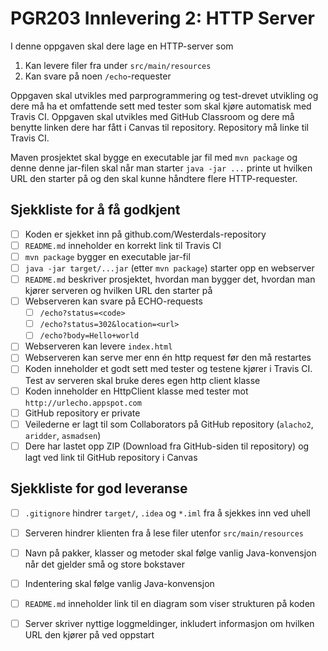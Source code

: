 # PGR203 Innlevering 2: HTTP Server

I denne oppgaven skal dere lage en HTTP-server som 

1. Kan levere filer fra under `src/main/resources`
2. Kan svare på noen `/echo`-requester

Oppgaven skal utvikles med parprogrammering og test-drevet utvikling og dere må ha et omfattende sett med tester som skal kjøre automatisk med Travis CI. Oppgaven skal utvikles med GitHub Classroom og dere må benytte linken dere har fått i Canvas til repository. Repository må linke til Travis CI.

Maven prosjektet skal bygge en executable jar fil med `mvn package` og denne denne jar-filen skal når man starter `java -jar ...` printe ut hvilken URL den starter på og den skal kunne håndtere flere HTTP-requester.

## Sjekkliste for å få godkjent

* [ ] Koden er sjekket inn på github.com/Westerdals-repository
* [ ] `README.md` inneholder en korrekt link til Travis CI
* [ ] `mvn package` bygger en executable jar-fil
* [ ] `java -jar target/...jar` (etter `mvn package`) starter opp en webserver
* [ ] `README.md` beskriver prosjektet, hvordan man bygger det, hvordan man kjører serveren og hvilken URL den starter på  
* [ ] Webserveren kan svare på ECHO-requests
    * [ ] `/echo?status=<code>`
    * [ ] `/echo?status=302&location=<url>`
    * [ ] `/echo?body=Hello+world`
* [ ] Webserveren kan levere `index.html`
* [ ] Webserveren kan serve mer enn én http request før den må restartes
* [ ] Koden inneholder et godt sett med tester og testene kjører i Travis CI. Test av serveren skal bruke deres egen http client klasse
* [ ] Koden inneholder en HttpClient klasse med tester mot `http://urlecho.appspot.com`
* [ ] GitHub repository er private
* [ ] Veilederne er lagt til som Collaborators på GitHub repository (`alacho2`, `aridder`, `asmadsen`)
* [ ] Dere har lastet opp ZIP (Download fra GitHub-siden til repository) og lagt ved link til GitHub repository i Canvas

## Sjekkliste for god leveranse

* [ ] `.gitignore` hindrer `target/`, `.idea` og `*.iml` fra å sjekkes inn ved uhell
* [ ] Serveren hindrer klienten fra å lese filer utenfor `src/main/resources`
* [ ] Navn på pakker, klasser og metoder skal følge vanlig Java-konvensjon når det gjelder små og store bokstaver
* [ ] Indentering skal følge vanlig Java-konvensjon
* [ ] `README.md` inneholder link til en diagram som viser strukturen på koden
* [ ] Server skriver nyttige loggmeldinger, inkludert informasjon om hvilken URL den kjører på ved oppstart

